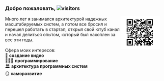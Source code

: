 ### Добро пожаловать,  ![visitors](https://visitor-badge.glitch.me/badge?page_id=soerdev)

<p>
  <a href="https://www.youtube.com/c/S0ERDEVS">
    <img align="right" width="128" src="https://github.com/soerdev/soerdev/blob/master/qr/youtube.png" title="Ссылка на канал" alt="S0ER QRCode Link"/>
  </a>
  
  Много лет я занимался архитектурой надежных масштабируемых систем, а потом все бросил и перешел работать в стартап, открыл свой 
  ютуб канал и начал делиться опытом, который был накоплен за все эти годы. <br />
  <br />
  Сфера моих интересов: <br />🍿 <b>создание видео</b> <br/>👩🏻‍💻 <b>программирование</b> <br />🏛 <b>архитектура программных систем</b> <br />🪞 <b>саморазвитие</b>
  
  
</p>
